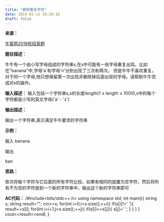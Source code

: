 ```yaml
---
title: "删除重复字符"
date: 2019-02-12 10:29:18
draft: false
---
```

**来源：**

[牛客网2018校招真题](https://www.nowcoder.com/ta/2018test?query=&asc=true&order=&page=1)

**题目描述**：

牛牛有一个由小写字母组成的字符串s,在s中可能有一些字母重复出现。比如在"banana"中,字母'a'和字母'n'分别出现了三次和两次。
但是牛牛不喜欢重复。对于同一个字母,他只想保留第一次出现并删除掉后面出现的字母。请帮助牛牛完成对s的操作。

**输入描述：**
输入包括一个字符串s,s的长度length(1 ≤ length ≤ 1000),s中的每个字符都是小写的英文字母('a' - 'z')

**输出描述：**

输出一个字符串,表示满足牛牛要求的字符串

**示例：**

输入
banana

输出

ban

**思路：**

依次将每个字符与它后面的所有字符比较，如果有相同的就置为空字符，然后将所有不为空的字符放到一个新的字符串中，输出这个新的字符串即可

**AC代码：**
/#include<bits/stdc++.h> using namespace std; int main(){ string s; string result=""; cin>>s; for(int i=0;i<s.size();++i){ if(s[i]!=' '){ result+=s[i]; for(int j=i+1;j<s.size();++j){ if(s[i]==s[j]){ s[j]=' '; } } } } cout<<result<<endl; }